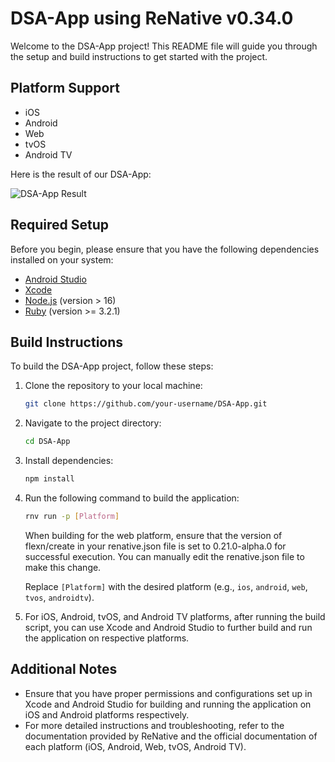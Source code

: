 # DSA-App using ReNative v0.34.0

Welcome to the DSA-App project! This README file will guide you through the setup and build instructions to get started with the project.

## Platform Support

- iOS
- Android
- Web
- tvOS
- Android TV

Here is the result of our DSA-App:

![DSA-App Result](https://firebasestorage.googleapis.com/v0/b/together-6c551.appspot.com/o/Screenshot%202024-03-17%20at%206.22.05%E2%80%AFPM.png?alt=media&token=c5413233-bc38-47c1-b2a5-c8a788ab7d1f)

## Required Setup

Before you begin, please ensure that you have the following dependencies installed on your system:

- [Android Studio](https://developer.android.com/studio)
- [Xcode](https://developer.apple.com/xcode/)
- [Node.js](https://nodejs.org/) (version > 16)
- [Ruby](https://www.ruby-lang.org/) (version >= 3.2.1)

## Build Instructions

To build the DSA-App project, follow these steps:

1. Clone the repository to your local machine:

   ```bash
   git clone https://github.com/your-username/DSA-App.git
   ```

2. Navigate to the project directory:

   ```bash
   cd DSA-App
   ```

3. Install dependencies:

   ```bash
   npm install
   ```

4. Run the following command to build the application:

   ```bash
   rnv run -p [Platform]
   ```

   When building for the web platform, ensure that the version of flexn/create in your renative.json file is set to 0.21.0-alpha.0 for successful execution. You can manually edit the renative.json file to make this change.

   Replace `[Platform]` with the desired platform (e.g., `ios`, `android`, `web`, `tvos`, `androidtv`).

5. For iOS, Android, tvOS, and Android TV platforms, after running the build script, you can use Xcode and Android Studio to further build and run the application on respective platforms.

## Additional Notes

- Ensure that you have proper permissions and configurations set up in Xcode and Android Studio for building and running the application on iOS and Android platforms respectively.
- For more detailed instructions and troubleshooting, refer to the documentation provided by ReNative and the official documentation of each platform (iOS, Android, Web, tvOS, Android TV).
